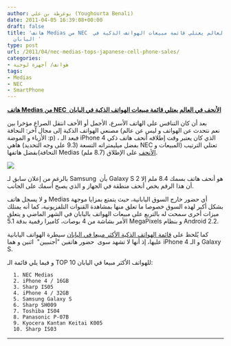```yaml
---
author: يوغرطة بن علي (Youghourta Benali)
date: 2011-04-05 16:39:08+00:00
draft: false
title: 'هاتف Medias من NEC  الأنحف في العالم يعتلي قائمة مبيعات الهواتف الذكية في
  اليابان '
type: post
url: /2011/04/nec-medias-tops-japanese-cell-phone-sales/
categories:
- هواتف/ أجهزة لوحية
tags:
- Medias
- NEC
- SmartPhone
---
```





[**هاتف Medias من NEC  الأنحف في العالم يعتلي قائمة مبيعات الهواتف الذكية في اليابان**](https://www.it-scoop.com/2011/04/nec-medias-tops-japanese-cell-phone-sales/)


بعد أن كان التنافس على الهاتف الأسرع، الأجمل أو الأخف انتقل الصراع مؤخرا بين مصنعي الهواتف الذكية إلى مجال آخر: النحافة (نعم نتحدث عن الهواتف و ليس عن عالم الأزياء و الموضة :p) ، فبعد الـ iPhone 4 الذي كان يعتبر وقت إطلاقه أنحف هاتف ذكي بفضل ميليمتراته التسعة (9.3 على وجه التحديد) هاهي NEC تعتلي الترتيب (المبيعات و النحافة)بفضل هاتفها Medias [الأنحف](http://phandroid.com/2011/04/01/thin-wins-according-to-nec-medias-japanese-sales-performance/) على الإطلاق (8.7 ملم).

[![](https://www.it-scoop.com/wp-content/uploads/2011/02/NEC-Medias-N-04C.jpg )
](https://www.it-scoop.com/2011/04/nec-medias-tops-japanese-cell-phone-sales/)

بالرغم من إعلان سابق لـ Samsung  بأن Galaxy S 2 هو أنحف هاتف بسمك 8.4 ملم إلا أن هذا الرقم يخص أنحف منطقة في الجهاز و الذي يصبح أسمك على الجانب.

و لا يسجل هاتف Medias أي حضور خارج السوق اليابانية، حيث يتمتع بمزايا موجهة بشكل أكبر لهذه السوق خصوصا ما تعلق منها بمشاهدة القنوات التلفزيونية، كما أنه يمتلك ميزات أخرى سمحت له بالتربع على مبيعات الهواتف باليابان في الشهر الماضي و يتعلق الأمر بشاشة من 4 بوصات، كاميرا رقمية بدقة 5.1 MegaPixels و بنظام Android 2.2.

كما يُلحظ على [قائمة الهواتف الذكية الأكثر مبيعا في اليابان](http://www.mobilecrunch.com/2011/04/01/nec-medias-worlds-slimmest-smartphone-tops-japanese-cell-phone-sales-charts/) سيطرة الهواتف اليابانية عليها، إذ أنها لا تشهد سوى  حضور هاتفين "أجنبيين"  اثنين و هما iPhone 4 و الـ Galaxy S.

و فيما يلي قائمة الـ TOP 10 للهواتف الأكثر مبيعا في اليابان:



	  1. NEC Medias
	  2. iPhone 4 / 16GB
	  3. Sharp IS05
	  4. iPhone 4 / 32GB
	  5. Samsung Galaxy S
	  6. Sharp SH009
	  7. Toshiba IS04
	  8. Panasonic P-07B
	  9. Kyocera Kantan Keitai K005
	  10. Sharp IS03




** **
